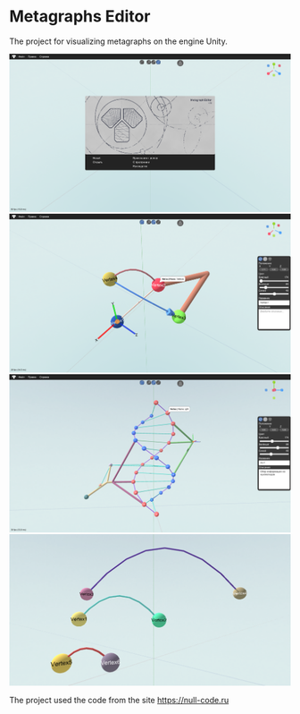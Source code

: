 # Metagraphs Editor
The project for visualizing metagraphs on the engine Unity.

![Alt text](1.png)
![Alt text](2.png)
![Alt text](3.png)
![Alt text](4.png)

The project used the code from the site https://null-code.ru
